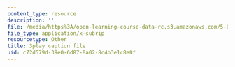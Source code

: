 ```yaml
---
content_type: resource
description: ''
file: /media/https%3A/open-learning-course-data-rc.s3.amazonaws.com/5-08j-biological-chemistry-ii-spring-2016/c72d579d39e06d878a028c4b3e1c8e0f_itczDSdRY00.srt
file_type: application/x-subrip
resourcetype: Other
title: 3play caption file
uid: c72d579d-39e0-6d87-8a02-8c4b3e1c8e0f
---
```

